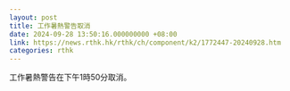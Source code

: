 ```yaml
---
layout: post
title: 工作暑熱警告取消
date: 2024-09-28 13:50:16.000000000 +08:00
link: https://news.rthk.hk/rthk/ch/component/k2/1772447-20240928.htm
categories: rthk
---
```


工作暑熱警告在下午1時50分取消。
